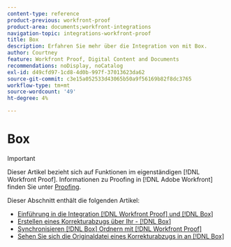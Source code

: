 ```yaml
---
content-type: reference
product-previous: workfront-proof
product-area: documents;workfront-integrations
navigation-topic: integrations-workfront-proof
title: Box
description: Erfahren Sie mehr über die Integration von mit Box.
author: Courtney
feature: Workfront Proof, Digital Content and Documents
recommendations: noDisplay, noCatalog
exl-id: d49cfd97-1cd8-4d0b-997f-37013623da62
source-git-commit: c3e15a052533d43065b50a9f56169b82f8dc3765
workflow-type: tm+mt
source-wordcount: '49'
ht-degree: 4%

---
```


# Box

>[!IMPORTANT]
>
>Dieser Artikel bezieht sich auf Funktionen im eigenständigen [!DNL Workfront Proof]. Informationen zu Proofing in [!DNL Adobe Workfront] finden Sie unter [Proofing](../../../review-and-approve-work/proofing/proofing.md).

Dieser Abschnitt enthält die folgenden Artikel:

* [Einführung in die Integration  [!DNL Workfront Proof]  und  [!DNL Box] ](../../../workfront-proof/wp-integrations/box/introduction-to-box.md)
* [Erstellen eines Korrekturabzugs über Ihr - [!DNL Box] ](../../../workfront-proof/wp-integrations/box/create-proof-box-account.md)
* [Synchronisieren  [!DNL Box]  Ordnern mit [!DNL Workfront Proof]](../../../workfront-proof/wp-integrations/box/sycn-box-folder.md)
* [Sehen Sie sich die Originaldatei eines Korrekturabzugs in an [!DNL Box]](../../../workfront-proof/wp-integrations/box/view-proof-original-file-box.md)
